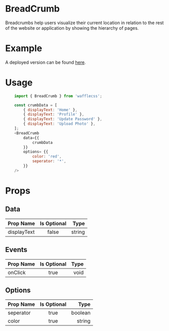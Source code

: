 # BreadCrumb

Breadcrumbs help users visualize their current location in relation to the rest of the website or application by showing the hierarchy of pages.

# Example

A deployed version can be found [here](https://wafflecss-jithinqw.vercel.app/?path=/docs/breadcrumb--default-bread-crumb).

# Usage

```javascript
    import { BreadCrumb } from 'wafflecss';

    const crumbData = [
        { displayText: 'Home' },
        { displayText: 'Profile' },
        { displayText: 'Update Password' },
        { displayText: 'Upload Photo' },
    ];
    <BreadCrumb
        data={{
            crumbData
        }}
        options= {{
            color: 'red',
            seperator: '*',
        }}
    />
```

# Props

## Data
| Prop Name   |Is Optional    |  Type |
|----------|:-------------:|------:|
| displayText |  false | string |

## Events

| Prop Name   |      Is Optional       |  Type |
|----------|:-------------:|------:|
| onClick |  true | void |

## Options

| Prop Name   |      Is Optional      |  Type |
|----------|:-------------:|------:|
| seperator |  true | boolean |
| color |    true   |   string |
